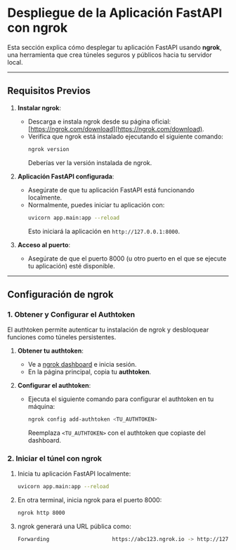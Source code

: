 # Despliegue de la Aplicación FastAPI con ngrok

Esta sección explica cómo desplegar tu aplicación FastAPI usando **ngrok**, una herramienta que crea túneles seguros y públicos hacia tu servidor local.

---

## Requisitos Previos

1. **Instalar ngrok**:
   - Descarga e instala ngrok desde su página oficial: [https://ngrok.com/download](https://ngrok.com/download).
   - Verifica que ngrok está instalado ejecutando el siguiente comando:
     ```bash
     ngrok version
     ```
     Deberías ver la versión instalada de ngrok.

2. **Aplicación FastAPI configurada**:
   - Asegúrate de que tu aplicación FastAPI está funcionando localmente.
   - Normalmente, puedes iniciar tu aplicación con:
     ```bash
     uvicorn app.main:app --reload
     ```
     Esto iniciará la aplicación en `http://127.0.0.1:8000`.

3. **Acceso al puerto**:
   - Asegúrate de que el puerto 8000 (u otro puerto en el que se ejecute tu aplicación) esté disponible.

---

## Configuración de ngrok

### 1. Obtener y Configurar el Authtoken
El authtoken permite autenticar tu instalación de ngrok y desbloquear funciones como túneles persistentes.

1. **Obtener tu authtoken**:
   - Ve a [ngrok dashboard](https://dashboard.ngrok.com/) e inicia sesión.
   - En la página principal, copia tu **authtoken**.

2. **Configurar el authtoken**:
   - Ejecuta el siguiente comando para configurar el authtoken en tu máquina:
     ```bash
     ngrok config add-authtoken <TU_AUTHTOKEN>
     ```
     Reemplaza `<TU_AUTHTOKEN>` con el authtoken que copiaste del dashboard.

### 2. Iniciar el túnel con ngrok
1. Inicia tu aplicación FastAPI localmente:
   ```bash
   uvicorn app.main:app --reload

2. En otra terminal, inicia ngrok para el puerto 8000:
   ```bash
   ngrok http 8000

3. ngrok generará una URL pública como:
   ```bash
   Forwarding                    https://abc123.ngrok.io -> http://127.0.0.1:8000